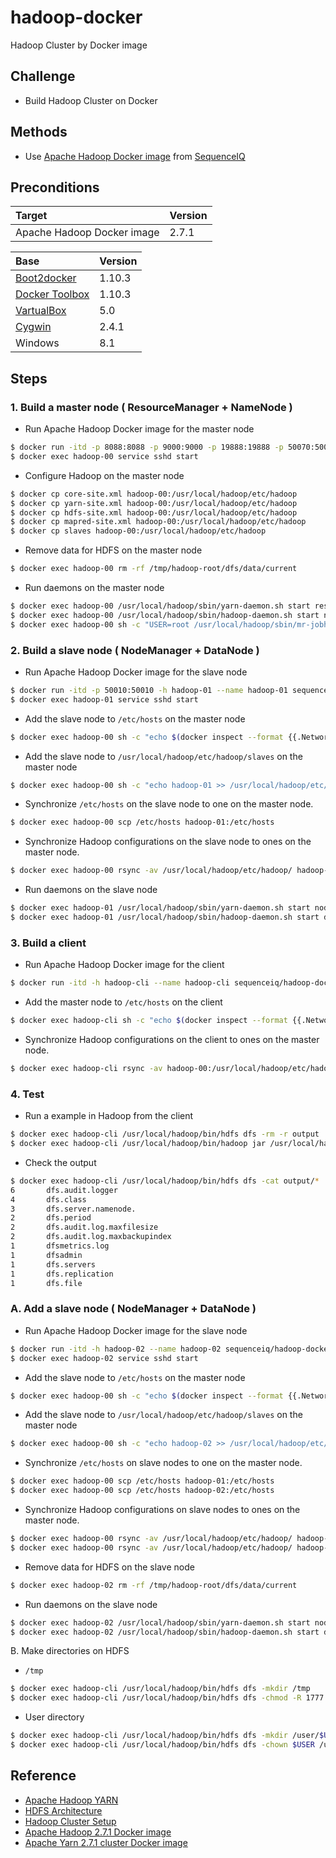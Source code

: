 # hadoop-docker
Hadoop Cluster by Docker image

## Challenge

- Build Hadoop Cluster on Docker

## Methods

- Use [Apache Hadoop Docker image](https://hub.docker.com/r/sequenceiq/hadoop-docker/) from [SequenceIQ](http://sequenceiq.com/)

## Preconditions

|Target|Version|
|:--|:--|
|Apache Hadoop Docker image|2.7.1|

|Base|Version|
|:--|:--|
|[Boot2docker](http://boot2docker.io/)|1.10.3|
|[Docker Toolbox](https://www.docker.com/products/docker-toolbox) |1.10.3|
|[VartualBox](https://www.virtualbox.org/)|5.0|
|[Cygwin](https://www.cygwin.com/)|2.4.1|
|Windows|8.1|

## Steps

### 1. Build a master node ( ResourceManager + NameNode )

- Run Apache Hadoop Docker image for the master node

```bash
$ docker run -itd -p 8088:8088 -p 9000:9000 -p 19888:19888 -p 50070:50070 -h hadoop-00 --name hadoop-00 sequenceiq/hadoop-docker /bin/bash
$ docker exec hadoop-00 service sshd start
```

- Configure Hadoop on the master node

```bash
$ docker cp core-site.xml hadoop-00:/usr/local/hadoop/etc/hadoop
$ docker cp yarn-site.xml hadoop-00:/usr/local/hadoop/etc/hadoop
$ docker cp hdfs-site.xml hadoop-00:/usr/local/hadoop/etc/hadoop
$ docker cp mapred-site.xml hadoop-00:/usr/local/hadoop/etc/hadoop
$ docker cp slaves hadoop-00:/usr/local/hadoop/etc/hadoop
```

- Remove data for HDFS on the master node

```bash
$ docker exec hadoop-00 rm -rf /tmp/hadoop-root/dfs/data/current
```

- Run daemons on the master node

```bash
$ docker exec hadoop-00 /usr/local/hadoop/sbin/yarn-daemon.sh start resourcemanager
$ docker exec hadoop-00 /usr/local/hadoop/sbin/hadoop-daemon.sh start namenode
$ docker exec hadoop-00 sh -c "USER=root /usr/local/hadoop/sbin/mr-jobhistory-daemon.sh start historyserver"
```

### 2. Build a slave node ( NodeManager + DataNode )

- Run Apache Hadoop Docker image for the slave node

```bash
$ docker run -itd -p 50010:50010 -h hadoop-01 --name hadoop-01 sequenceiq/hadoop-docker /bin/bash
$ docker exec hadoop-01 service sshd start
```

- Add the slave node to `/etc/hosts` on the master node

```bash
$ docker exec hadoop-00 sh -c "echo $(docker inspect --format {{.NetworkSettings.IPAddress}} hadoop-01) hadoop-01 >> /etc/hosts"
```

- Add the slave node to `/usr/local/hadoop/etc/hadoop/slaves` on the master node

```bash
$ docker exec hadoop-00 sh -c "echo hadoop-01 >> /usr/local/hadoop/etc/hadoop/slaves"
```

- Synchronize `/etc/hosts` on the slave node to one on the master node.

```bash
$ docker exec hadoop-00 scp /etc/hosts hadoop-01:/etc/hosts
```

- Synchronize Hadoop configurations on the slave node to ones on the master node.

```bash
$ docker exec hadoop-00 rsync -av /usr/local/hadoop/etc/hadoop/ hadoop-01:/usr/local/hadoop/etc/hadoop/
```

- Run daemons on the slave node

```bash
$ docker exec hadoop-01 /usr/local/hadoop/sbin/yarn-daemon.sh start nodemanager
$ docker exec hadoop-01 /usr/local/hadoop/sbin/hadoop-daemon.sh start datanode
```

### 3. Build a client

- Run Apache Hadoop Docker image for the client

```bash
$ docker run -itd -h hadoop-cli --name hadoop-cli sequenceiq/hadoop-docker /bin/bash
```

- Add the master node to `/etc/hosts` on the client

```bash
$ docker exec hadoop-cli sh -c "echo $(docker inspect --format {{.NetworkSettings.IPAddress}} hadoop-00) hadoop-00 >> /etc/hosts"
```

- Synchronize Hadoop configurations on the client to ones on the master node.

```bash
$ docker exec hadoop-cli rsync -av hadoop-00:/usr/local/hadoop/etc/hadoop/ /usr/local/hadoop/etc/hadoop/
```

### 4. Test

- Run a example in Hadoop from the client

```bash
$ docker exec hadoop-cli /usr/local/hadoop/bin/hdfs dfs -rm -r output
$ docker exec hadoop-cli /usr/local/hadoop/bin/hadoop jar /usr/local/hadoop/share/hadoop/mapreduce/hadoop-mapreduce-examples-2.7.0.jar grep input output 'dfs[a-z.]+'
```

- Check the output

```bash
$ docker exec hadoop-cli /usr/local/hadoop/bin/hdfs dfs -cat output/*
6       dfs.audit.logger
4       dfs.class
3       dfs.server.namenode.
2       dfs.period
2       dfs.audit.log.maxfilesize
2       dfs.audit.log.maxbackupindex
1       dfsmetrics.log
1       dfsadmin
1       dfs.servers
1       dfs.replication
1       dfs.file
```

### A. Add a slave node ( NodeManager + DataNode )

- Run Apache Hadoop Docker image for the slave node

```bash
$ docker run -itd -h hadoop-02 --name hadoop-02 sequenceiq/hadoop-docker /bin/bash
$ docker exec hadoop-02 service sshd start
``````

- Add the slave node to `/etc/hosts` on the master node

```bash
$ docker exec hadoop-00 sh -c "echo $(docker inspect --format {{.NetworkSettings.IPAddress}} hadoop-02) hadoop-02 >> /etc/hosts"
```

- Add the slave node to `/usr/local/hadoop/etc/hadoop/slaves` on the master node

```bash
$ docker exec hadoop-00 sh -c "echo hadoop-02 >> /usr/local/hadoop/etc/hadoop/slaves"
```

- Synchronize `/etc/hosts` on slave nodes to one on the master node.

```bash
$ docker exec hadoop-00 scp /etc/hosts hadoop-01:/etc/hosts
$ docker exec hadoop-00 scp /etc/hosts hadoop-02:/etc/hosts
```

- Synchronize Hadoop configurations on slave nodes to ones on the master node.

```bash
$ docker exec hadoop-00 rsync -av /usr/local/hadoop/etc/hadoop/ hadoop-01:/usr/local/hadoop/etc/hadoop/
$ docker exec hadoop-00 rsync -av /usr/local/hadoop/etc/hadoop/ hadoop-02:/usr/local/hadoop/etc/hadoop/
```

- Remove data for HDFS on the slave node

```bash
$ docker exec hadoop-02 rm -rf /tmp/hadoop-root/dfs/data/current
```

- Run daemons on the slave node

```bash
$ docker exec hadoop-02 /usr/local/hadoop/sbin/yarn-daemon.sh start nodemanager
$ docker exec hadoop-02 /usr/local/hadoop/sbin/hadoop-daemon.sh start datanode
```

B. Make directories on HDFS

- `/tmp`

```bash
$ docker exec hadoop-cli /usr/local/hadoop/bin/hdfs dfs -mkdir /tmp
$ docker exec hadoop-cli /usr/local/hadoop/bin/hdfs dfs -chmod -R 1777 /tmp
```

- User directory

```bash
$ docker exec hadoop-cli /usr/local/hadoop/bin/hdfs dfs -mkdir /user/$USER
$ docker exec hadoop-cli /usr/local/hadoop/bin/hdfs dfs -chown $USER /user/$USER
```

## Reference

- [Apache Hadoop YARN](https://hadoop.apache.org/docs/current/hadoop-yarn/hadoop-yarn-site/YARN.html)
- [HDFS Architecture](https://hadoop.apache.org/docs/current/hadoop-project-dist/hadoop-hdfs/HdfsDesign.html)
- [Hadoop Cluster Setup](https://hadoop.apache.org/docs/current/hadoop-project-dist/hadoop-common/ClusterSetup.html)
- [Apache Hadoop 2.7.1 Docker image](https://github.com/sequenceiq/hadoop-docker)
- [Apache Yarn 2.7.1 cluster Docker image](https://github.com/lresende/docker-yarn-cluster)


